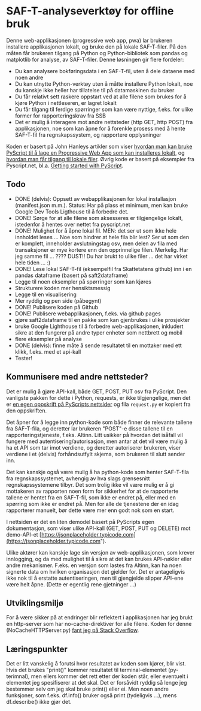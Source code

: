 # SAF-T-analyseverktøy for offline bruk
Denne web-applikasjonen (progressive web app, pwa) lar brukeren installere applikasjonen lokalt, og bruke den på lokale SAF-T-filer. På den måten får brukeren tilgang på Python og Python-bibliotek som pandas og matplotlib for analyse, av SAF-T-filer. Denne løsningen gir flere fordeler:

- Du kan analysere bokføringsdata i en SAF-T-fil, uten å dele dataene med noen andre
- Du kan utnytte Python-verktøy uten å måtte installere Python lokalt, noe du kanskje ikke heller har tillatelse til på datamaskinen du bruker
- Du får relativt sett raskere oppstart ved at alle filene som brukes for å kjøre Python i nettleseren, er lagret lokalt
- Du får tilgang til ferdige spørringer som kan være nyttige, f.eks. for ulike former for rapporteringskrav fra SSB
- Det er mulig å interagere mot andre nettsteder (http GET, http POST) fra applikasjonen, noe som kan åpne for å forenkle prosess med å hente SAF-T-fil fra regnskapssystem, og rapportere opplysninger

Koden er basert på John Hanleys artikler som viser [hvordan man kan bruke PyScript til å lage en Progressive Web App som kan installeres lokalt](https://www.jhanley.com/blog/pyscript-creating-installable-offline-applications/), og [hvordan man får tilgang til lokale filer](https://www.jhanley.com/blog/pyscript-files-and-file-systems-part-1/).
Øvrig kode er basert på eksempler fra Pyscript.net, bl.a. [Getting started with PyScript](https://docs.pyscript.net/latest/tutorials/getting-started.html).

## Todo
- DONE (delvis): Oppsett av webapplikasjonen for lokal installasjon (manifest.json m.m.). Status: Har på plass et minimum, men kan bruke Google Dev Tools Ligthouse til å forbedre det.
- DONE! Sørge for at alle filene som aksesseres er tilgjengelige lokalt, istedenfor å hentes over nettet fra pyscript.net
- DONE! Mulighet for å åpne lokal fil. MEN: det ser ut som ikke hele innholdet leses ... Noe som hindrer at hele fila blir lest? Ser ut som den er komplett, inneholder avslutningstag osv, men delen av fila med transaksjoner er mye kortere enn den opprinnelige filen. Merkelig. Har jeg samme fil ... ???? DUST!! Du har brukt to ulike filer ... det har virket hele tiden ... :)
- DONE! Lese lokal SAF-T-fil (eksempelfil fra Skattetatens github) inn i en pandas dataframe (basert på saft2dataframe)
- Legge til noen eksempler på spørringer som kan kjøres
- Strukturere koden mer hensiktsmessig
- Legge til en visualisering
- Mer ryddig og pen side (påbegynt)
- DONE! Publisere koden på Github
- DONE! Publisere webapplikasjonen, f.eks. via github pages
- gjøre saft2dataframe til en pakke som kan gjenbrukes i ulike prosjekter
- bruke Google Lighthouse til å forbedre web-applikasjonen, inkludert sikre at den fungerer på andre typer enheter som nettbrett og mobil
- flere eksempler på analyse
- DONE (delvis): finne måte å sende resultatet til en mottaker med ett klikk, f.eks. med et api-kall
- Tester!

## Kommunisere med andre nettsteder?
Det er mulig å gjøre API-kall, både GET, POST, PUT osv fra PyScript. Den vanligste pakken for dette i Python, requests, er ikke tilgjengelige, men det er [en egen oppskrift på PyScripts nettsider](https://docs.pyscript.net/latest/guides/http-requests.html) og fila ```request.py``` er kopiert fra den oppskriften.

Det åpner for å legge inn python-kode som både finner de relevante tallene fra SAF-T-fila, og deretter lar brukeren "POST"-e disse tallene til en rapporteringstjeneste, f.eks. Altinn. Litt usikker på hvordan det isåfall vil fungere med autentisering/autorisasjon, men antar at det vil være mulig å ha et API som tar imot verdiene, og deretter autoriserer brukeren, viser verdiene i et (delvis) forhåndsutfylt skjema, som brukeren til slutt sender inn.

Det kan kanskje også være mulig å ha python-kode som henter SAF-T-fila fra regnskapssystemet, avhengig av hva slags grensesnitt regnskapssystemene tilbyr. Det som trolig ikke vil være mulig er å gi mottakeren av rapporten noen form for sikkerhet for at de rapporterte tallene er hentet fra en SAF-T-fil, som ikke er endret på, eller med en spørring som ikke er endret på. Men for alle de tjenestene der en idag rapporterer manuelt, bør dette være mer enn godt nok som en start.

I nettsiden er det en liten demodel basert på PyScripts egen dokumentasjon, som viser ulike API-kall (GET, POST, PUT og DELETE) mot demo-API-et [https://jsonplaceholder.typicode.com](https://jsonplaceholder.typicode.com").

Ulike aktører kan kanskje lage sin versjon av web-applikasjonen, som krever innlogging, og da med mulighet til å sikre at det kan brukes API-nøkler eller andre mekanismer. F.eks. en versjon som lastes fra Altinn, kan ha noen signerte data om hvilken organisasjon det gjelder for. Det er antageligvis ikke nok til å erstatte autentiseringen, men til gjengjelde slipper API-ene være helt åpne. (Dette er egentlig rene gjetninger ...)

## Utviklingsmiljø
For å være sikker på at endringer blir reflektert i applikasjonen har jeg brukt en http-server som har no-cache-direktiver for alle filene. Koden for denne (NoCacheHTTPServer.py) [fant jeg på Stack Overflow](https://stackoverflow.com/a/62482117).

## Læringspunkter
Det er litt vanskelig å forutsi hvor resultatet av koden som kjører, blir vist. Hvis det brukes "print()" kommer resultatet til terminal-elementet (py-terimnal), men ellers kommer det rett etter der koden står, eller eventuelt i elementet jeg spesifiserer at det skal. Det er forsåvidt ryddig så lenge jeg bestemmer selv om jeg skal bruke print() eller ei. Men noen andre funksjoner, som f.eks. df.info() bruker også print (tydeligvis ...), mens df.describe() ikke gjør det.